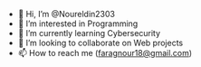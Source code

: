 - 👋 Hi, I’m @Noureldin2303
- 👀 I’m interested in Programming
- 🌱 I’m currently learning Cybersecurity
- 💞️ I’m looking to collaborate on Web projects
- 📫 How to reach me (faragnour18@gmail.com)

<!---
Noureldin2303/Noureldin2303 is a ✨ special ✨ repository because its `README.md` (this file) appears on your GitHub profile.
You can click the Preview link to take a look at your changes.
--->
